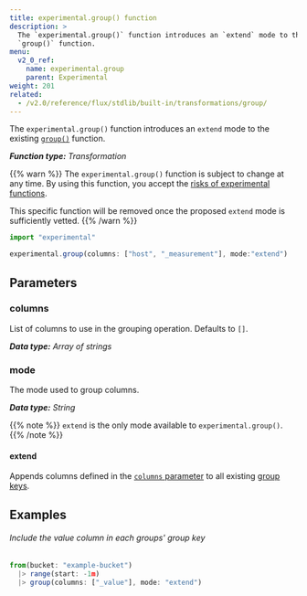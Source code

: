 ```yaml
---
title: experimental.group() function
description: >
  The `experimental.group()` function introduces an `extend` mode to the existing
  `group()` function.
menu:
  v2_0_ref:
    name: experimental.group
    parent: Experimental
weight: 201
related:
  - /v2.0/reference/flux/stdlib/built-in/transformations/group/
---
```


The `experimental.group()` function introduces an `extend` mode to the existing
[`group()`](/v2.0/reference/flux/stdlib/built-in/transformations/group/) function.

_**Function type:** Transformation_

{{% warn %}}
The `experimental.group()` function is subject to change at any time.
By using this function, you accept the [risks of experimental functions](/v2.0/reference/flux/stdlib/experimental/#use-experimental-functions-at-your-own-risk).

This specific function will be removed once the proposed `extend` mode is sufficiently vetted.
{{% /warn %}}

```js
import "experimental"

experimental.group(columns: ["host", "_measurement"], mode:"extend")
```

## Parameters

### columns
List of columns to use in the grouping operation.
Defaults to `[]`.

_**Data type:** Array of strings_

### mode
The mode used to group columns.

_**Data type:** String_

{{% note %}}
`extend` is the only mode available to `experimental.group()`.
{{% /note %}}

#### extend
Appends columns defined in the [`columns` parameter](#columns) to all existing
[group keys](/v2.0/query-data/get-started/#group-keys).

## Examples

###### Include the value column in each groups' group key
```js
from(bucket: "example-bucket")
  |> range(start: -1m)
  |> group(columns: ["_value"], mode: "extend")
```
